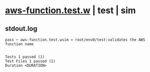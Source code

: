 # [aws-function.test.w](../../../../../../examples/tests/sdk_tests/function/aws-function.test.w) | test | sim

## stdout.log
```log
pass ─ aws-function.test.wsim » root/env0/test:validates the AWS function name
 
 
Tests 1 passed (1)
Test Files 1 passed (1)
Duration <DURATION>
```

